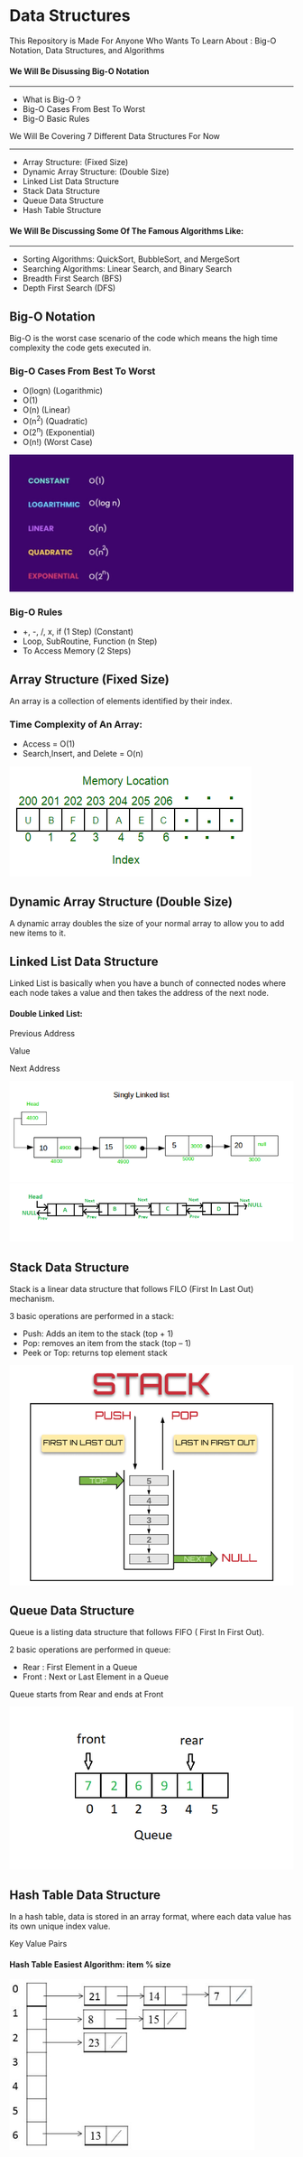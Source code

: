 <h1>Data Structures</h1>
<p>This Repository is Made For Anyone Who Wants To Learn About : Big-O Notation, Data Structures, and Algorithms</p>

<h4>We Will Be Disussing Big-O Notation</h4>
<hr>
<ul>
  <li>What is Big-O ?</li>
  <li>Big-O Cases From Best To Worst</li>
  <li>Big-O Basic Rules</li>
</ul

<h4>We Will Be Covering 7 Different Data Structures For Now</h4>
<hr>

<ul>
  <li>Array Structure:  (Fixed Size) </li>
  <li>Dynamic Array Structure: (Double Size)</li>
  <li>Linked List Data Structure</li>
  <li>Stack Data Structure</li>
  <li>Queue Data Structure</li>
  <li>Hash Table Structure</li>
</ul>

<h4>We Will Be Discussing Some Of The Famous Algorithms Like:</h4>
<hr>
<ul>
  <li>Sorting Algorithms: QuickSort, BubbleSort, and MergeSort</li>
  <li>Searching Algorithms: Linear Search, and Binary Search</li>
  <li>Breadth First Search (BFS)</li>
  <li>Depth First Search (DFS)</li>
</ul>

<h2>Big-O Notation</h2>

Big-O is the worst case scenario of the code which means the high time complexity the code gets executed in.

<h3>Big-O Cases From Best To Worst</h3>
<ul>
  <li>O(logn) (Logarithmic)</li>
  <li>O(1)</li>
  <li>O(n) (Linear)</li>
  <li>O(n<sup>2</sup>) (Quadratic)</li>
  <li>O(2<sup>n</sup>) (Exponential)</li>
  <li>O(n!) (Worst Case)</li>
</ul>

<img src="https://github.com/omarchouman/Data-Structures/blob/main/Big-O.jpeg?raw=true">


<h3>Big-O Rules</h3>
<ul>
  <li>+, -, /,  x, if       (1 Step)        (Constant)</li>
  <li>Loop, SubRoutine, Function     (n Step)</li>
  <li>To Access Memory  (2 Steps)</li>
</ul>


<h2>Array Structure (Fixed Size)</h2>

An array is a collection of elements identified by their index.

<h3>Time Complexity of An Array:</h3>
<ul>
  <li>Access = O(1)</li>
  <li>Search,Insert, and Delete = O(n)</li>
</ul>

<img src="https://github.com/omarchouman/Data-Structures/blob/main/Array.png?raw=true">

<h2>Dynamic Array Structure (Double Size)</h2>

A dynamic array doubles the size of your normal array to allow you to add new items to it.

<h2>Linked List Data Structure</h2>

Linked List is basically when you have a bunch of connected nodes where each node takes a value and then takes the address of the next node.

<h4>Double Linked List:</h4>
<p>Previous Address</p>      <p>Value</p>      <p>Next Address</p>

<img src="https://github.com/omarchouman/Data-Structures/blob/main/Single%20Linked%20List.png">

<img src="https://github.com/omarchouman/Data-Structures/blob/main/Double%20Linked%20List.png">


<h2>Stack Data Structure</h2>

Stack is a linear data structure that follows FILO (First In Last Out) mechanism.

3 basic operations are performed in a stack:
<ul>
  <li>Push: Adds an item to the stack      (top + 1)</li>
  <li>Pop: removes an item from the stack   (top – 1)</li>
  <li>Peek or Top: returns top element stack</li>
</ul>

<img src="https://github.com/omarchouman/Data-Structures/blob/main/Stack.png">


<h2>Queue Data Structure</h2>

Queue is a listing data structure that follows FIFO ( First In First Out).

2 basic operations are performed in queue:
<ul>
  <li>Rear : First Element in a Queue</li>
  <li>Front : Next or Last Element in a Queue</li>
</ul>

Queue starts from Rear and ends at Front

<img src="https://github.com/omarchouman/Data-Structures/blob/main/Queue.png">


<h2>Hash Table Data Structure</h2>

In a hash table, data is stored in an array format, where each data value has its own unique index value. <br>

Key Value Pairs

<h4>Hash Table Easiest Algorithm:  item % size</h4>

<img src="https://github.com/omarchouman/Data-Structures/blob/main/Hash%20Table.png">
